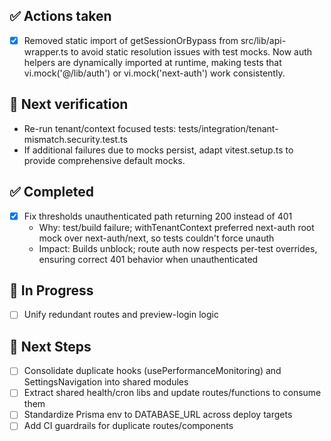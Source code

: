 ## ✅ Actions taken
- [x] Removed static import of getSessionOrBypass from src/lib/api-wrapper.ts to avoid static resolution issues with test mocks. Now auth helpers are dynamically imported at runtime, making tests that vi.mock('@/lib/auth') or vi.mock('next-auth') work consistently.

## 🔧 Next verification
- Re-run tenant/context focused tests: tests/integration/tenant-mismatch.security.test.ts
- If additional failures due to mocks persist, adapt vitest.setup.ts to provide comprehensive default mocks.

## ✅ Completed
- [x] Fix thresholds unauthenticated path returning 200 instead of 401
  - Why: test/build failure; withTenantContext preferred next-auth root mock over next-auth/next, so tests couldn't force unauth
  - Impact: Builds unblock; route auth now respects per-test overrides, ensuring correct 401 behavior when unauthenticated

## 🚧 In Progress
- [ ] Unify redundant routes and preview-login logic

## 🔧 Next Steps
- [ ] Consolidate duplicate hooks (usePerformanceMonitoring) and SettingsNavigation into shared modules
- [ ] Extract shared health/cron libs and update routes/functions to consume them
- [ ] Standardize Prisma env to DATABASE_URL across deploy targets
- [ ] Add CI guardrails for duplicate routes/components
